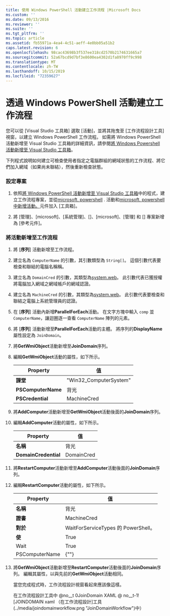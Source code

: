 ```yaml
---
title: 使用 Windows PowerShell 活動建立工作流程 |Microsoft Docs
ms.custom: ''
ms.date: 09/13/2016
ms.reviewer: ''
ms.suite: ''
ms.tgt_pltfrm: ''
ms.topic: article
ms.assetid: fb55971a-4ea4-4c51-aeff-4e0bb05a51b2
caps.latest.revision: 6
ms.openlocfilehash: 98cac43698b3f537ee318cd2570b2174631665a7
ms.sourcegitcommit: 52a67bcd9d7bf3e8600ea4302d1fa8970ff9c998
ms.translationtype: MT
ms.contentlocale: zh-TW
ms.lasthandoff: 10/15/2019
ms.locfileid: "72359627"
---
```

# <a name="creating-a-workflow-with-windows-powershell-activities"></a>透過 Windows PowerShell 活動建立工作流程

您可以從 [Visual Studio 工具箱] 選取 [活動]，並將其拖曳至 [工作流程設計工具] 視窗，以建立 Windows PowerShell 工作流程。 如需將 Windows PowerShell 活動新增至 Visual Studio 工具箱的詳細資訊，請參閱[將 Windows Powershell 活動新增至 Visual Studio 工具箱](./adding-windows-powershell-activities-to-the-visual-studio-toolbox.md)。

下列程式說明如何建立可檢查使用者指定之電腦群組的網域狀態的工作流程、將它們加入網域（如果尚未聯結），然後重新檢查狀態。

### <a name="setting-up-the-project"></a>設定專案

1. 依照[將 Windows PowerShell 活動新增至 Visual Studio 工具箱](./adding-windows-powershell-activities-to-the-visual-studio-toolbox.md)中的程式，建立工作流程專案，並從[microsoft. powershell](/dotnet/api/Microsoft.PowerShell.Activities) . 活動和[microsoft. powershell 中新增活動。](/dotnet/api/Microsoft.PowerShell.Management.Activities)元件加入 [工具箱]。

2. 將 [管理]、[microsoft]、[系統管理]、[]、[microsoft]、[管理] 和 [] 專案新增為 [參考元件]。

### <a name="adding-activities-to-the-workflow"></a>將活動新增至工作流程

1. 將 [**序列**] 活動新增至工作流程。

2. 建立名為 `ComputerName` 的引數，其引數類型為 `String[]`。 這個引數代表要檢查和聯結的電腦名稱稱。

3. 建立名為 `DomainCred` 的引數，其類型為[system.web](/dotnet/api/System.Management.Automation.PSCredential)。 此引數代表已獲授權將電腦加入網域之網域帳戶的網域認證。

4. 建立名為 `MachineCred` 的引數，其類型為[system.web](/dotnet/api/System.Management.Automation.PSCredential)。 此引數代表要檢查和聯結之電腦上系統管理員的認證。

5. 在 [**序列**] 活動內新增**ParallelForEach**活動。 在文字方塊中輸入 `comp` 並 `ComputerName`，讓迴圈逐一查看 `ComputerName` 陣列的元素。

6. 將 [**序列**] 活動新增至**ParallelForEach**活動的主體。 將序列的**DisplayName**屬性設定為 `JoinDomain`。

7. 將**GetWmiObject**活動新增至**JoinDomain**序列。

8. 編輯**GetWmiObject**活動的屬性，如下所示。

   |Property|值|
   |--------------|-----------|
   |**課堂**|"Win32_ComputerSystem"|
   |**PSComputerName**|背光|
   |**PSCredential**|MachineCred|

9. 將**AddComputer**活動新增至**GetWmiObject**活動後面的**JoinDomain**序列。

10. 編輯**AddComputer**活動的屬性，如下所示。

    |Property|值|
    |--------------|-----------|
    |**名稱**|背光|
    |**DomainCredential**|DomainCred|

11. 將**RestartComputer**活動新增至**AddComputer**活動後面的**JoinDomain**序列。

12. 編輯**RestartComputer**活動的屬性，如下所示。

    |Property|值|
    |--------------|-----------|
    |**名稱**|背光|
    |**證書**|MachineCred|
    |**對於**|WaitForServiceTypes 的 PowerShell。|
    |**使**|True|
    |Wait|True|
    |PSComputerName|{""}|

13. 將**GetWmiObject**活動新增至**RestartComputer**活動後面的**JoinDomain**序列。 編輯其屬性，以與先前的**GetWmiObject**活動相同。

    當您完成程式時，工作流程設計視窗看起來應該像這樣。

    在工作流程設計工具中 @no__t 0JoinDomain XAML @ no__t-1![JOINDOMAIN xaml （在工作流程設計]工具(../media/joindomainworkflow.png "JoinDomainWorkflow")中）